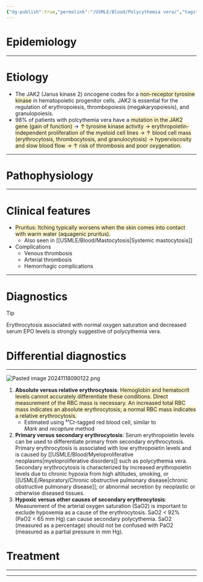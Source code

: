 ```yaml
---
{"dg-publish":true,"permalink":"/USMLE/Blood/Polycythemia vera/","tags":["t1"]}
---
```


# Epidemiology


---
# Etiology
- The JAK2 (Janus kinase 2) oncogene codes for a <span style="background:rgba(240, 200, 0, 0.2)">non-receptor tyrosine kinase</span> in hematopoietic progenitor cells. JAK2 is essential for the regulation of erythropoiesis, thrombopoiesis (megakaryopoiesis), and granulopoiesis. 
- 98% of patients with polcythemia vera have a <span style="background:rgba(240, 200, 0, 0.2)">mutation in the JAK2 gene (gain of function) </span>→ <span style="background:rgba(240, 200, 0, 0.2)">↑ tyrosine kinase activity → erythropoietin-independent proliferation of the myeloid cell lines → ↑ blood cell mass (erythrocytosis, thrombocytosis, and granulocytosis) → hyperviscosity and slow blood flow → ↑ risk of thrombosis and poor oxygenation.</span>

---
# Pathophysiology


---
# Clinical features
- <span style="background:rgba(240, 200, 0, 0.2)">Pruritus: Itching typically worsens when the skin comes into contact with warm water (aquagenic pruritus).</span>
	- Also seen in [[USMLE/Blood/Mastocytosis\|Systemic mastocytosis]]
- Complications
	- Venous thrombosis
	- Arterial thrombosis
	- Hemorrhagic complications

---
# Diagnostics
>[!tip] 
>Erythrocytosis associated with normal oxygen saturation and decreased serum EPO levels is strongly suggestive of polycythemia vera.

# Differential diagnostics
---
![Pasted image 20241118090122.png](/img/user/appendix/Pasted%20image%2020241118090122.png)

1. **Absolute versus relative erythrocytosis**:  <span style="background:rgba(240, 200, 0, 0.2)">Hemoglobin and hematocrit levels cannot accurately differentiate these conditions.  Direct measurement of the RBC mass is necessary.  An increased total RBC mass indicates an absolute erythrocytosis; a normal RBC mass indicates a relative erythrocytosis.</span>
	- Estimated using ⁵¹Cr-tagged red blood cell, similar to _Mark_ and _recapture_ method
2. **Primary versus secondary erythrocytosis**:  Serum erythropoietin levels can be used to differentiate primary from secondary erythrocytosis.  Primary erythrocytosis is associated with low erythropoietin levels and is caused by [[USMLE/Blood/Myeloproliferative neoplasms\|myeloproliferative disorders]] such as polycythemia vera.  Secondary erythrocytosis is characterized by increased erythropoietin levels due to chronic hypoxia from high altitudes, smoking, or [[USMLE/Respiratory/Chronic obstructive pulmonary disease\|chronic obstructive pulmonary disease]]; or abnormal secretion by neoplastic or otherwise diseased tissues.
3. **Hypoxic versus other causes of secondary erythrocytosis**:  Measurement of the arterial oxygen saturation (SaO2) is important to exclude hypoxemia as a cause of the erythrocytosis.  SaO2 < 92% (PaO2 < 65 mm Hg) can cause secondary polycythemia.  SaO2 (measured as a percentage) should not be confused with PaO2 (measured as a partial pressure in mm Hg).

# Treatment
---

---
